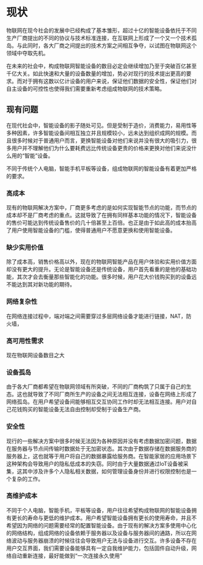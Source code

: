 # 现状
物联网在现今社会的发展中已经构成了基本雏形，超过十亿的智能设备依托于不同生产厂商提出的不同的协议与技术标准连接，在互联网上形成了一个又一个技术孤岛。与此同时，各大厂商之间提出的技术方案之间相互争夺，以试图在物联网这个领域中夺取先机。

在未来的社会中，构成物联网智能设备的数目必定会继续增加乃至于突破百亿甚至千亿大关。如此快速和大量的设备数量的增加，势必对现行的技术提出更高的要求。而对于拥有这数以亿计设备的用户来说，保证他们数据的安全性，保证他们对自主设备的可控性也使得我们需要重新考虑组成物联网的技术策略。

## 现有问题
在现代社会中，智能设备的影子随处可见。但是受制于造价，消费能力，易用性等多种因素，许多智能设备间相互独立并且规模较小，远未达到组织成网的规模。而且很多时候对于普通用户而言，更换智能设备对他们来说并没有很大的吸引力，很多用户并不理解他们为什么要耗费远比传统设备更贵的价格来更换对他们来说没什么用的“智能”设备。

不同于传统个人电脑，智能手机平板等设备，组成物联网的智能设备有着更加严格的要求。
### 高成本
现有的物联网解决方案中，厂商更多考虑的是如何实现智能节点的功能，而节点的成本却不是厂商考虑的重点。这就导致了在拥有同样基本功能的情况下，智能设备的售价可能达到传统设备售价的几十倍甚至上百倍。也正是由于如此高的成本抬高了用户使用智能设备的门槛，使得普通用户不愿意更换和使用智能设备。

### 缺少实用价值
除了成本高，销售价格高以外，现在的物联网智能产品在用户体验和实用价值方面却没有更大的提升。无论是智能设备还是传统设备，用户首先看重的是他的基础功能，其次才会去衡量那些智能化的功能。很多时候，用户花大价钱购买到的设备远不能达到其对新功能的期待。

### 网络复杂性
在网络连接过程中，端对端之间需要穿过多层网络设备才能进行链接，NAT，防火墙，

### 高可用性需求
现在物联网设备数目之大

### 设备孤岛
由于各大厂商都希望在物联网领域有所突破，不同的厂商构筑了只属于自己的生态。这也就导致了不同厂商所生产的设备之间无法相互连接，设备在网络上形成了网络孤岛。在用户希望设备间能够相互交互协同工作时却无法相互连接。用户对自己花钱购买的智能设备无法自由控制却受制于设备生产商。

### 安全性
现行的一些解决方案中很多时候无法因为各种原因并没有考虑数据加密问题，数据在服务器与节点间传输时数据处于无加密状态。其次由于数据存储在数据服务商的服务器上，这也就等于用户将自己的数据暴露给服务商。在智能家居的应用场景下这种架构会导致用户的隐私低成本的失窃。同时由于大量数据通过IoT设备被采集，这其中涉及许多个人隐私相关数据，如何管理设备身份并进行权限控制也是一个复杂的工作。

### 高维护成本
不同于个人电脑，智能手机，平板等设备，用户往往希望构成物联网的智能设备拥有更长的寿命与更低的维护成本。用户希望智能设备拥有更长的使用寿命，并且不希望因为网络的问题需要经常的配置智能设备。由于现有的解决方案多使用中心化的网络结构，组成网络的设备依赖于服务器以及设备与服务器间的通路，所以在网络波动与服务器崩溃的时候往往会导致用户无法与设备进行交互。许多设备不存在用户交互界面，我们需要设备能够具有一定自我维护能力，包括固件自动升级，网络自动重新连接，最好能做到“一次连接永久使用”

